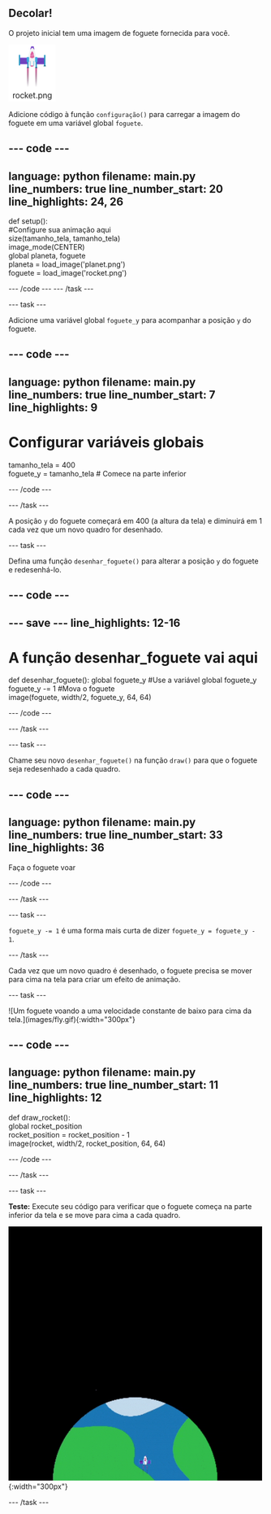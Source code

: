 ## Decolar!

O projeto inicial tem uma imagem de foguete fornecida para você.

![Imagem do foguete na biblioteca de imagens Trinket.](images/rocket_image.png)

Adicione código à função `configuração()` para carregar a imagem do foguete em uma variável global `foguete`.

<div class="c-project-code">

--- code ---
---
language: python filename: main.py line_numbers: true line_number_start: 20
line_highlights: 24, 26
---

def setup():   
#Configure sua animação aqui   
size(tamanho_tela, tamanho_tela)   
image_mode(CENTER)   
global planeta, foguete   
planeta = load_image('planet.png')    
foguete = load_image('rocket.png')

--- /code --- --- /task ---

--- task ---

Adicione uma variável global `foguete_y` para acompanhar a posição `y` do foguete.

--- code ---
---
language: python filename: main.py line_numbers: true line_number_start: 7
line_highlights: 9
---

# Configurar variáveis globais
tamanho_tela = 400    
foguete_y = tamanho_tela # Comece na parte inferior

--- /code ---

--- /task ---


A posição `y` do foguete começará em 400 (a altura da tela) e diminuirá em 1 cada vez que um novo quadro for desenhado.

--- task ---

Defina uma função `desenhar_foguete()` para alterar a posição `y` do foguete e redesenhá-lo.

--- code ---
---
--- save ---
line_highlights: 12-16
---

# A função desenhar_foguete vai aqui
def desenhar_foguete(): global foguete_y #Use a variável global foguete_y    
foguete_y -= 1 #Mova o foguete    
image(foguete, width/2, foguete_y, 64, 64)


--- /code ---

--- /task ---

--- task ---

Chame seu novo `desenhar_foguete()` na função `draw()` para que o foguete seja redesenhado a cada quadro.

--- code ---
---
language: python filename: main.py line_numbers: true line_number_start: 33
line_highlights: 36
---

Faça o foguete voar


--- /code ---

--- /task ---

--- task ---

`foguete_y -= 1` é uma forma mais curta de dizer `foguete_y = foguete_y - 1`.

--- /task ---


Cada vez que um novo quadro é desenhado, o foguete precisa se mover para cima na tela para criar um efeito de animação.


--- task ---

!\[Um foguete voando a uma velocidade constante de baixo para cima da tela.\](images/fly.gif){:width="300px"}


--- code ---
---
language: python filename: main.py line_numbers: true line_number_start: 11
line_highlights: 12
---

def draw_rocket():   
global rocket_position     
rocket_position = rocket_position - 1    
image(rocket, width/2, rocket_position, 64, 64)

--- /code ---

--- /task ---


--- task ---

**Teste:** Execute seu código para verificar que o foguete começa na parte inferior da tela e se move para cima a cada quadro.


![Imagem do foguete a meio caminho da tela.](images/fly.gif){:width="300px"}

--- /task ---

